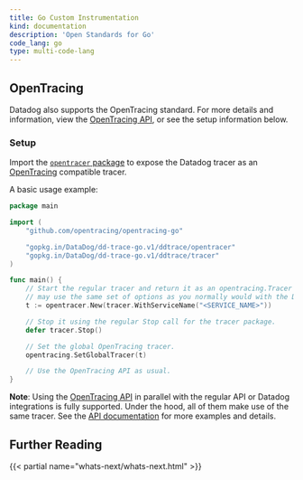 ```yaml
---
title: Go Custom Instrumentation
kind: documentation
description: 'Open Standards for Go'
code_lang: go
type: multi-code-lang
---
```


## OpenTracing

Datadog also supports the OpenTracing standard.  For more details and information, view the [OpenTracing API][1], or see the setup information below.

### Setup

Import the [`opentracer` package][2] to expose the Datadog tracer as an [OpenTracing][3] compatible tracer.

A basic usage example:

```go
package main

import (
    "github.com/opentracing/opentracing-go"

    "gopkg.in/DataDog/dd-trace-go.v1/ddtrace/opentracer"
    "gopkg.in/DataDog/dd-trace-go.v1/ddtrace/tracer"
)

func main() {
    // Start the regular tracer and return it as an opentracing.Tracer interface. You
    // may use the same set of options as you normally would with the Datadog tracer.
    t := opentracer.New(tracer.WithServiceName("<SERVICE_NAME>"))

    // Stop it using the regular Stop call for the tracer package.
    defer tracer.Stop()

    // Set the global OpenTracing tracer.
    opentracing.SetGlobalTracer(t)

    // Use the OpenTracing API as usual.
}
```

**Note**: Using the [OpenTracing API][1] in parallel with the regular API or Datadog integrations is fully supported. Under the hood, all of them make use of the same tracer. See the [API documentation][2] for more examples and details.

## Further Reading

{{< partial name="whats-next/whats-next.html" >}}

[1]: https://github.com/opentracing/opentracing-go
[2]: https://godoc.org/gopkg.in/DataDog/dd-trace-go.v1/ddtrace/opentracer
[3]: http://opentracing.io
